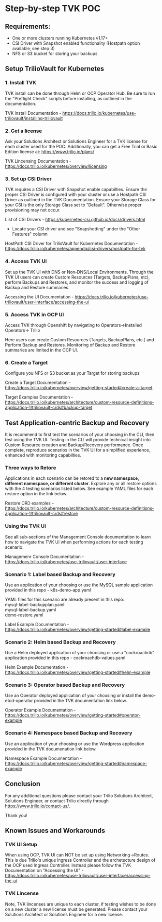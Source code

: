 
# Step-by-step TVK POC

## Requirements:

- One or more clusters running Kubernetes v1.17+
- CSI Driver with Snapshot enabled functionality (Hostpath option available, see step 3) 
- NFS or S3 bucket for storing your backups 

## Setup TrilioVault for Kubernetes

### 1. Install TVK

TVK install can be done through Helm or OCP Operator Hub.  Be sure to run the "Preflight Check" scripts before installing, as outlined in the documentation. 

TVK Install Documentation - https://docs.trilio.io/kubernetes/use-triliovault/installing-triliovault 

### 2. Get a license

Ask your Solutions Architect or Solutions Engineer for a TVK license for each cluster used for the POC. Additionally, you can get a Free Trial or Basic Edition license at: https://www.trilio.io/plans/

TVK Lincensing Documentation - https://docs.trilio.io/kubernetes/overview/licensing

### 3. Set up CSI Driver

TVK requires a CSI Driver with Snapshot enable capabilties. Ensure the proper CSI Driver is configured with your cluster or use a Hostpath CSI Driver as outlined in the TVK Documentation.  Ensure your Storage Class for your CSI is the only Storage Class set to "Default".  Otherwise proper provisioning may not occur.  

List of CSI Drivers - https://kubernetes-csi.github.io/docs/drivers.html 
- Locate your CSI driver and see "Snapshotting" under the "Other Features" column

HostPath CSI Driver for TrilioVault for Kubernetes Documentation - https://docs.trilio.io/kubernetes/appendix/csi-drivers/hostpath-for-tvk 

### 4. Access TVK UI

Set up the TVK UI with DNS or Non-DNS/Local Environments.  Through the TVK UI users can create Custom Resources (Targets, BackupPlans, etc), perform Backups and Restores, and monitor the success and logging of Backup and Restore summaries.  

Accessing the UI Documentation - https://docs.trilio.io/kubernetes/use-triliovault/user-interface/accessing-the-ui 

### 5. Access TVK in OCP UI

Access TVK through Openshift by navigating to Operators->Installed Operators-> Trilio

Here users can create Custom Resources (Targets, BackupPlans, etc.) and Perform Backup and Restores.  Monitoring of Backup and Restore summaries are limited in the OCP UI. 

### 6. Create a Target

Configure you NFS or S3 bucket as your Target for storing backups

Create a Target Documentation - https://docs.trilio.io/kubernetes/overview/getting-started#create-a-target 

Target Examples Documentation - https://docs.trilio.io/kubernetes/architecture/custom-resource-definitions-application-1/triliovault-crds#backup-target 

## Test Application-centric Backup and Recovery

It is recommend to first test the scenarios of your choosing in the CLI, then test using the TVK UI.  Testing in the CLI will provide technical insight into Custom Resource creation and Backup/Recovery performance.  Once complete, reproduce scenarios in the TVK UI for a simplified experience, enhanced with monitoring capabilties.  

### Three ways to Retore

Applications in each scenario can be retored to a **new namespace, different namespace, or different cluster**. Explore any or all restore options with the 4 testing scenarios listed below.  See example YAML files for each restore option in the link below. 

Restore CRD examples - https://docs.trilio.io/kubernetes/architecture/custom-resource-definitions-application-1/triliovault-crds#restore 

### Using the TVK UI

See all sub-sections of the Management Console documentation to learn how to navigate the TVK UI when performing actions for each testing scenario.

Managemenr Console Documentation - https://docs.trilio.io/kubernetes/use-triliovault/user-interface 

### Scenario 1: Label based Backup and Recovery

Use an application of your choosing or use the MySQL sample application provided in this repo - k8s-demo-app.yaml 

YAML files for this scenario are already present in this repo:  
mysql-label-backupplan.yaml  
mysql-label-backup.yaml  
demo-restore.yaml  

Label Example Documentation - https://docs.trilio.io/kubernetes/overview/getting-started#label-example 

### Scenario 2: Helm based Backup and Recovery 

Use a Helm deployed application of your choosing or use a "cockroachdb" application provided in this repo - cockroachdb-values.yaml

Helm Example Documentation - https://docs.trilio.io/kubernetes/overview/getting-started#helm-example 

### Scenario 3: Operator based Backup and Recovery

Use an Operator deployed application of your choosing or install the demo-etcd-operator provided in the TVK documentation link below. 

Operator Example Documentation - https://docs.trilio.io/kubernetes/overview/getting-started#operator-example 

### Scenario 4: Namespace based Backup and Recovery

Use an application of your choosing or use the Wordpress application provided in the TVK documenation link below. 

Namespace Example Documentation - https://docs.trilio.io/kubernetes/overview/getting-started#namespace-example

## Conclusion

For any additional questions please contact your Trilio Solutions Architect, Solutions Engineer, or contact Trilio directly through https://www.trilio.io/contact-us/. 

Thank you! 

## Known Issues and Workarounds

### TVK UI Setup

When using OCP, TVK UI can NOT be set up using Networking->Routes.  This is due Trilio's unique Ingress Controller and the archetecture design of the OCP used Ingress Controller.  Instead please follow the TVK Documentation on "Accessing the UI" - https://docs.trilio.io/kubernetes/use-triliovault/user-interface/accessing-the-ui 

### TVK Lincense

Note, TVK lincenses are unique to each cluster, if testing wishes to be done on a new cluster a new license must be generated.  Please contact your Solutions Architect or Solutions Engineer for a new license.  

